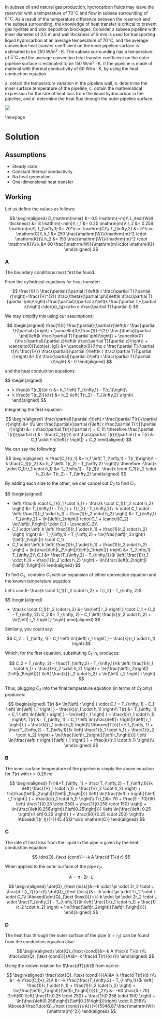 In subsea oil and natural gas production, hydrocarbon fluids may leave the reservoir with a temperature of $70^{\circ} \mathrm{C}$ and flow in subsea surrounding of $5^{\circ} \mathrm{C}$. As a result of the temperature difference between the reservoir and the subsea surrounding, the knowledge of heat transfer is critical to prevent gas hydrate and wax deposition blockages. Consider a subsea pipeline with inner diameter of $0.5 \mathrm{~m}$ and wall thickness of $8 \mathrm{~mm}$ is used for transporting liquid hydrocarbon at an average temperature of $70^{\circ} \mathrm{C}$, and the average convection heat transfer coefficient on the inner pipeline surface is estimated to be $250 \mathrm{~W} / \mathrm{m}^{2} \cdot \mathrm{K}$. The subsea surrounding has a temperature of $5^{\circ} \mathrm{C}$ and the average convection heat transfer coefficient on the outer pipeline surface is estimated to be $150 \mathrm{~W} / \mathrm{m}^{2} \cdot \mathrm{K}$. If the pipeline is made of material with thermal conductivity of $60 \mathrm{~W} / \mathrm{m} \cdot \mathrm{K}$, by using the heat conduction equation

a. obtain the temperature variation in the pipeline wall,
b. determine the inner surface temperature of the pipeline,
c. obtain the mathematical expression for the rate of heat loss from the liquid hydrocarbon in the pipeline, and
d. determine the heat flux through the outer pipeline surface.

![](!imgdir/2286b4e9029f567e896174cb1414851f97b69590.png)

\newpage

# Solution

## Assumptions

* Steady state
* Constant thermal conductivity
* No heat generation
* One-dimensional heat transfer

## Working

Let us define the values as follows:

$$
\begin{aligned}
    D_\mathrm{Inner} &= 0.5 \mathrm{~m}\\
    L_\text{Wall thickness} &= 8 \mathrm{~mm}\\
    r_1 &= 0.25 \mathrm{m}\\
    r_2 &= 0.258 \mathrm{m}\\
    T_{\infty,1} &= 70^\circ \mathrm{C}\\
    T_{\infty,2} &= 5^\circ \mathrm{C}\\
    h_1 &= 250 \frac{\mathrm{W}}{\mathrm{m}^2 \cdot \mathrm{K}}\\
    h_2 &= 150 \frac{\mathrm{W}}{\mathrm{m}^2 \cdot \mathrm{K}}\\
    k &= 60 \frac{\mathrm{W}}{\mathrm{m}\cdot \mathrm{K}}
\end{aligned}
$$

### A

The boundary conditions must first be found.

From the cylindrical equations for heat transfer:

$$
\frac{1}{r} \frac{\partial}{\partial r}\left(k r \frac{\partial T}{\partial r}\right)+\frac{1}{r^{2}} \frac{\theta}{\partial \phi}\left(k \frac{\partial T}{\partial \phi}\right)+\frac{\partial}{\partial z}\left(k \frac{\partial T}{\partial z}\right)+\dot{e}_{g}=\rho c \frac{\partial T}{\partial t}
$$

We may simplify this using our assumptions:

$$
\begin{aligned}
\frac{1}{r} \frac{\partial}{\partial r}\left(k r \frac{\partial T}{\partial r}\right)
+
\cancelto{0}{\frac{1}{r^{2}} \frac{\theta}{\partial \phi}\left(k \frac{\partial T}{\partial \phi}\right)}
+
\cancelto{0}{\frac{\partial}{\partial z}\left(k \frac{\partial T}{\partial z}\right)}
+
\cancelto{0}{\dot{e}_{g}}
&=
\cancelto{0}{\rho c \frac{\partial T}{\partial t}}\\
\frac{1}{r} \frac{\partial}{\partial r}\left(k r \frac{\partial T}{\partial r}\right) &= 0\\
\frac{\partial}{\partial r}\left( r \frac{\partial T}{\partial r}\right) &= 0
\end{aligned}
$$

and the heat conduction equations:

$$
\begin{aligned}
- k \frac{d T(r_1)}{d r} &= h_1 \left( T_{\infty,1} - T(r_1)\right)\\
- k \frac{d T(r_2)}{d r} &= h_2 \left( T(r_2) - T_{\infty,2} \right)\\
\end{aligned}
$$

Integrating the first equation:

$$
\begin{aligned}
\frac{\partial}{\partial r}\left( r \frac{\partial T(r)}{\partial r}\right) &= 0\\
\int \frac{\partial}{\partial r}\left( r \frac{\partial T(r)}{\partial r}\right) &=  r \frac{\partial T(r)}{\partial r} = C_1\\
\therefore \frac{\partial T(r)}{\partial r} &= \frac{C_1}{r}\\
\int \frac{\partial T(r)}{\partial r} = T(r) &= C_1 \cdot \ln{\left| r \right|} + C_2
\end{aligned}
$$

We can say the following:

$$
\begin{aligned}
-k \frac{C_1}{r_1} &= h_1 \left( T_{\infty,1} - T(r_1)\right)\\
-k \frac{C_1}{r_2} &= h_2 \left( T(r_2) - T_{\infty,2} \right)\\
\therefore -\frac{k \cdot C_1}{r_1 \cdot h_1} &= T_{\infty,1} - T(r_1)\\
-\frac{k \cdot C_1}{r_2 \cdot h_2} &= T(r_2) - T_{\infty,2}
\end{aligned}
$$

By adding each side to the other, we can cancel out $C_2$ to find $C_1$:

$$
\begin{aligned}
- \left( \frac{k \cdot C_1}{r_1 \cdot h_1} + \frac{k \cdot C_1}{r_2 \cdot h_2} \right)
&=
T_{\infty,1} - T(r_1) + T(r_2) - T_{\infty,2}\\
-k \cdot C_1 \cdot \left( \frac{1}{r_1 \cdot h_1} + \frac{1}{r_2 \cdot h_2} \right)
&=
T_{\infty,1} - T_{\infty,2} + \ln{\left|r_2\right|} \cdot C_1 + \cancel{C_2} - \ln{\left|r_1\right|} \cdot C_1 - \cancel{C_2}\\
- C_1 \cdot \left( k \left( \frac{1}{r_1 \cdot h_1} + \frac{1}{r_2 \cdot h_2} \right) \right)
&=
T_{\infty,1} - T_{\infty,2} + \ln{\frac{\left|r_2\right|}{\left|r_1\right|}} \cdot C_1\\
- C_1 \cdot \left( k \left( \frac{1}{r_1 \cdot h_1} + \frac{1}{r_2 \cdot h_2} \right) + \ln{\frac{\left|r_2\right|}{\left|r_1\right|}} \right)
&=
T_{\infty,1} - T_{\infty,2}\\
C_1
&=
\frac{T_{\infty,2} - T_{\infty,1}}{k \left( \frac{1}{r_1 \cdot h_1} + \frac{1}{r_2 \cdot h_2} \right) + \ln{\frac{\left|r_2\right|}{\left|r_1\right|}}}
\end{aligned}
$$

To find $C_2$, combine $C_1$ with an expansion of either convection equation and the known temperature equation:

Let's use $- \frac{k \cdot C_1}{r_2 \cdot h_2} = T(r_2) - T_{\infty, 2}$

$$
\begin{aligned}
- \frac{k \cdot C_1}{r_2 \cdot h_2} &= \ln{\left| r_2 \right| } \cdot C_1 + C_2 - T_{\infty, 2}\\
C_2 &= T_{\infty, 2} - C_1 \left( \frac{k}{r_2 \cdot h_2} + \ln{\left| r_2 \right| } \right)
\end{aligned}
$$

Similarly, you could say:

$$
C_2 = T_{\infty, 1} - C_1 \left( \ln{\left| r_1 \right| } - \frac{k}{r_1 \cdot h_1} \right)
$$

Which, for the first equation, substituting $C_1$ in, produces:

$$
C_2 = T_{\infty, 2} - \frac{T_{\infty,2} - T_{\infty,1}}{k \left( \frac{1}{r_1 \cdot h_1} + \frac{1}{r_2 \cdot h_2} \right) + \ln{\frac{\left|r_2\right|}{\left|r_1\right|}}} \left( \frac{k}{r_2 \cdot h_2} + \ln{\left| r_2 \right| } \right)
$$

Thus, plugging $C_2$ into the final temperature equation (in terms of $C_1$ only) produces:

$$
\begin{aligned}
T(r) &= \ln{\left| r \right| } \cdot C_1 + T_{\infty, 1} - C_1 \left( \ln{\left| r_1 \right| } - \frac{k}{r_1 \cdot h_1} \right)\\
T(r) &= T_{\infty, 1} + C_1 \left( \ln{\left| r \right| } - \ln{\left| r_1 \right| } + \frac{k}{r_1 \cdot h_1} \right)\\
T(r) &= T_{\infty, 1} + C_1 \left( \ln{\frac{\left| r \right|}{\left| r_1 \right|} } + \frac{k}{r_1 \cdot h_1} \right)\\
!Aboxed{T(r)}{=}{T_{\infty, 1} + \frac{T_{\infty,2} - T_{\infty,1}}{k \left( \frac{1}{r_1 \cdot h_1} + \frac{1}{r_2 \cdot h_2} \right) + \ln{\frac{\left|r_2\right|}{\left|r_1\right|}}} \left( \ln{\frac{\left| r \right|}{\left| r_1 \right|} } + \frac{k}{r_1 \cdot h_1} \right)}\\
\end{aligned}
$$

### B

The inner surface temperature of the pipeline is simply the above equation for $T(r)$ with $r=0.25\mathrm{~m}$:

$$
\begin{aligned}
T(r)&=T_{\infty, 1} + \frac{T_{\infty,2} - T_{\infty,1}}{k \left( \frac{1}{r_1 \cdot h_1} + \frac{1}{r_2 \cdot h_2} \right) + \ln{\frac{\left|r_2\right|}{\left|r_1\right|}}} \left( \ln{\frac{\left| r \right|}{\left| r_1 \right|} } + \frac{k}{r_1 \cdot h_1} \right)\\
T(r_1)&= 70 + \frac{5 - 70}{60 \left( \frac{1}{0.25 \cdot 250} + \frac{1}{0.258 \cdot 150} \right) + \ln{\frac{\left|0.258\right|}{\left|0.25\right|}}} \left( \ln{\frac{\left| 0.25 \right|}{\left| 0.25 \right|} } + \frac{60}{0.25 \cdot 250} \right)\\
!Aboxed{T(r_1)}{=}{45.4513^\circ \mathrm{C}}
\end{aligned}
$$

### C

The rate of heat loss from the liquid in the pipe is given by the heat conduction equation:

$$
\dot{Q}_{\text {cond}}=-k A \frac{d T}{d r}
$$

When applied to the outer surface of the pipe $r_2$:

$$
A = \pi \cdot 2r \cdot L
$$

$$
\begin{aligned}
\dot{Q}_{\text {loss}}&=-k \cdot \pi \cdot 2r_2 \cdot L \frac{d T(r_2)}{d r}\\
\dot{Q}_{\text {loss}}&= -k \cdot \pi \cdot 2r_2 \cdot L \cdot C_1\\
!Aboxed{\dot{Q}_{\text {loss}}}{=}{-k \cdot \pi \cdot 2r_2 \cdot L \cdot \frac{T_{\infty,2} - T_{\infty,1}}{k \left( \frac{1}{r_1 \cdot h_1} + \frac{1}{r_2 \cdot h_2} \right) + \ln{\frac{\left|r_2\right|}{\left|r_1\right|}}}}
\end{aligned}
$$

### D

The heat flux through the outer surface of the pipe ($r=r_2$) can be found from the conduction equation also:

$$
\begin{aligned}
\dot{Q}_{\text {cond}}&=-k A \frac{d T}{d r}\\
\frac{\dot{Q}_{\text {cond}}}{A}&=-k \frac{d T(r)}{d r}\\
\end{aligned}
$$

Using the known relation for $\frac{dT}{dr}$ from earlier:

$$
\begin{aligned}
\frac{\dot{Q}_{\text {cond}}}{A}&=-k \frac{d T(r)}{d r}\\
&= -k \frac{C_1}{r_2}\\
&= -k \frac{\frac{T_{\infty,2} - T_{\infty,1}}{k \left( \frac{1}{r_1 \cdot h_1} + \frac{1}{r_2 \cdot h_2} \right) + \ln{\frac{\left|r_2\right|}{\left|r_1\right|}}}}{r_2}\\
&= -60 \frac{5 - 70}{\left(60 \left( \frac{1}{0.25 \cdot 250} + \frac{1}{0.258 \cdot 150} \right) + \ln{\frac{\left|0.258\right|}{\left|0.25\right|}}\right) \cdot 0.258}\\
!Aboxed{\frac{\dot{Q}_{\text {cond}}}{A}}{=}{5946.87 \frac{\mathrm{W}}{\mathrm{m}^2}}
\end{aligned}
$$